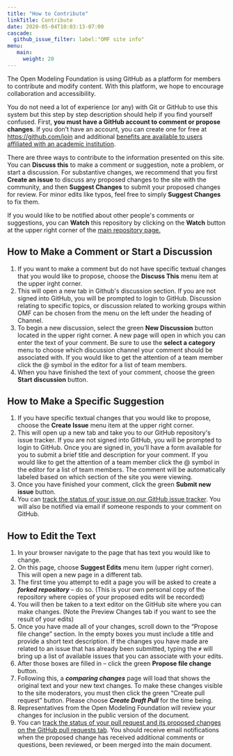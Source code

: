 ```yaml
---
title: "How to Contribute"
linkTitle: Contribute
date: 2020-05-04T10:03:13-07:00
cascade:
  github_issue_filter: label:"OMF site info"
menu:		
   main:		
     weight: 20 
---
```


The Open Modeling Foundation is using GitHub as a platform for members to contribute and modify content. With this platform, we hope to encourage collaboration and accessibility.

You do not need a lot of experience (or any) with Git or GitHub to use this system but this step by step description should help if you find yourself confused. First, **you must have a GitHub account to comment or propose changes**. If you don’t have an account, you can create one for free at https://github.com/join and additional [benefits are available to users affiliated with an academic institution](https://education.github.com/benefits).

There are three ways to contribute to the information presented on this site. You can **Discuss this** to make a comment or suggestion, note a problem, or start a discussion. For substantive changes, we recommend that you first **Create an issue** to discuss any proposed changes to the site with the community, and then **Suggest Changes** to submit your proposed changes for review. For minor edits like typos, feel free to simply **Suggest Changes** to fix them.

If you would like to be notified about other people's comments or suggestions, you can **Watch** this repository by clicking on the **Watch** button at the upper right corner of the [main repository page.](https://github.com/openmodelingfoundation/openmodelingfoundation.github.io)


## How to Make a Comment or Start a Discussion
1. If you want to make a comment but do not have specific textual changes that you would like to propose, choose the **Discuss This** menu item at the upper irght corner.
2. This will open a new tab in Github's discussion section. If you are not signed into GitHub, you will be prompted to login to GitHub. Discussion relating to specific topics, or discussion related to working groups within OMF can be chosen from the menu on the left under the heading of Channel.  
3. To begin a new discussion, select the green **New Discussion** button located in the upper right corner. A new page will open in which you can enter the text of your comment. Be sure to use the **select a category** menu to choose which discussion channel your comment should be associated with. If you would like to get the attention of a team member click the @ symbol in the editor for a list of team members.
4. When you have finished the text of your comment, choose the green **Start discussion** button.


## How to Make a Specific Suggestion
1. If you have specific textual changes that you would like to propose, choose the **Create Issue** menu item at the upper right corner.
2. This will open up a new tab and take you to our GitHub repository's issue tracker. If you are not signed into GitHub, you will be prompted to login to GitHub. Once you are signed in, you'll have a form available for you to submit a brief title and description for your comment. If you would like to get the attention of a team member click the @ symbol in the editor for a list of team members. The comment will be automatically labeled based on which section of the site you were viewing.
3. Once you have finished your comment, click the green **Submit new issue** button. 
4. You can [track the status of your issue on our GitHub issue tracker](https://github.com/openmodelingfoundation/openmodelingfoundation.github.io/issues). You will also be notified via email if someone responds to your comment on GitHub.


## How to Edit the Text
1. In your browser navigate to the page that has text you would like to change.
2. On this page, choose **Suggest Edits** menu item (upper right corner). This will open a new page in a different tab.
3. The first time you attempt to edit a page you will be asked to create a ***forked repository*** – do so. (This is your own personal copy of the repository where copies of your proposed edits will be recorded)
4. You will then be taken to a text editor on the GitHub site where you can make changes. (Note the Preview Changes tab if you want to see the result of your edits)
5. Once you have made all of your changes, scroll down to the “Propose file change” section. In the empty boxes you must include a title and provide a short text description. If the changes you have made are related to an issue that has already been submitted, typing the `#` will bring up a list of available issues that you can associate with your edits. 
6. After those boxes are filled in – click the green **Propose file change** button.
7. Following this, a ***comparing changes*** page will load that shows the original text and your new text changes. To make these changes visible to the site moderators, you must then click the green “Create pull request” button. Please choose ***Create Draft Pull*** for the time being.
8. Representatives from the Open Modeling Foundation will review your changes for inclusion in the public version of the document.
9. You can [track the status of your pull request and its proposed changes on the GitHub pull requests tab](https://github.com/openmodelingfoundation/openmodelingfoundation.github.io/pulls). You should receive email notifications when the proposed change has received additional comments or questions, been reviewed, or been merged into the main document.
